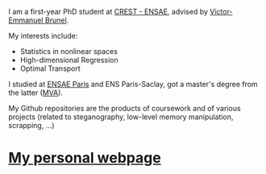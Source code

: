 I am a first-year PhD student at [CREST - ENSAE](http://crest.science), advised by [Victor-Emmanuel Brunel](https://vebrunel.com/about/).

My interests include:
- Statistics in nonlinear spaces
- High-dimensional Regression
- Optimal Transport

I studied at [ENSAE Paris](https://www.ensae.fr/en/) and ENS Paris-Saclay, got a master's degree from the latter ([MVA](https://www.universite-paris-saclay.fr/en/formation/master/mathematics-and-applications/m2-mathematics-vision-learning)).

My Github repositories are the products of coursework and of various projects (related to steganography, low-level memory manipulation, scrapping, ...)

# [My personal webpage](https://gabsens.github.io/)
